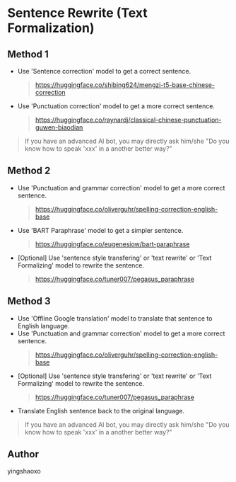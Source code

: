 # Sentence Rewrite (Text Formalization)

## Method 1
* Use 'Sentence correction' model to get a correct sentence.
    > https://huggingface.co/shibing624/mengzi-t5-base-chinese-correction
* Use 'Punctuation correction' model to get a more correct sentence.
    > https://huggingface.co/raynardj/classical-chinese-punctuation-guwen-biaodian

> If you have an advanced AI bot, you may directly ask him/she "Do you know how to speak 'xxx' in a another better way?"

## Method 2
* Use 'Punctuation and grammar correction' model to get a more correct sentence.
    > https://huggingface.co/oliverguhr/spelling-correction-english-base
* Use 'BART Paraphrase' model to get a simpler sentence.
    > https://huggingface.co/eugenesiow/bart-paraphrase
* [Optional] Use 'sentence style transfering' or 'text rewrite' or 'Text Formalizing' model to rewrite the sentence.
    > https://huggingface.co/tuner007/pegasus_paraphrase

## Method 3
* Use 'Offline Google translation' model to translate that sentence to English language.
* Use 'Punctuation and grammar correction' model to get a more correct sentence.
    > https://huggingface.co/oliverguhr/spelling-correction-english-base
* [Optional] Use 'sentence style transfering' or 'text rewrite' or 'Text Formalizing' model to rewrite the sentence.
    > https://huggingface.co/tuner007/pegasus_paraphrase
* Translate English sentence back to the original language.

> If you have an advanced AI bot, you may directly ask him/she "Do you know how to speak 'xxx' in a another better way?"

## Author 
yingshaoxo

